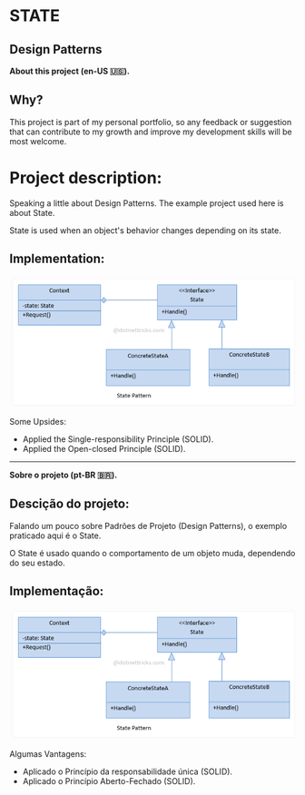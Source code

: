 # STATE
## Design Patterns 

**About this project (en-US 🇺🇸).**

## Why?

This project is part of my personal portfolio, so any feedback or suggestion that can contribute to my growth and improve my development skills will be most welcome.

# Project description:

Speaking a little about Design Patterns. The example project used here is about State.

State is used when an object's behavior changes depending on its state.
## Implementation:

![Preview-Screens](ImageAsset/ExEn.png)

Some Upsides:

- Applied the Single-responsibility Principle (SOLID).
- Applied the Open-closed Principle (SOLID).


--------------------------------------------------------------------------------------------------------------------------------------------------------------------------------
**Sobre o projeto (pt-BR 🇧🇷).**

## Descição do projeto:

Falando um pouco sobre Padrões de Projeto (Design Patterns), o exemplo praticado aqui é o State.

O State é usado quando o comportamento de um objeto muda, dependendo do seu estado.

## Implementação:

![Preview-Screens](ImageAsset/ExBr.png)

Algumas Vantagens:

- Aplicado o Princípio da responsabilidade única (SOLID).
- Aplicado o Princípio Aberto-Fechado (SOLID).

